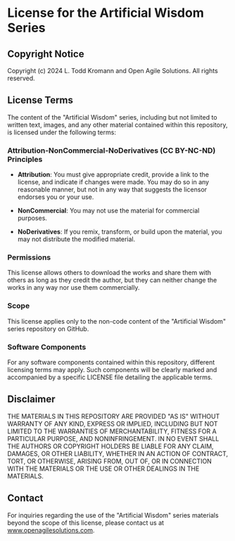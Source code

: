# License for the Artificial Wisdom Series

## Copyright Notice

Copyright (c) 2024 L. Todd Kromann and Open Agile Solutions. All rights reserved.

## License Terms

The content of the "Artificial Wisdom" series, including but not limited to written text, images, and any other material contained within this repository, is licensed under the following terms:

### Attribution-NonCommercial-NoDerivatives (CC BY-NC-ND) Principles

- **Attribution**: You must give appropriate credit, provide a link to the license, and indicate if changes were made. You may do so in any reasonable manner, but not in any way that suggests the licensor endorses you or your use.

- **NonCommercial**: You may not use the material for commercial purposes.

- **NoDerivatives**: If you remix, transform, or build upon the material, you may not distribute the modified material.

### Permissions

This license allows others to download the works and share them with others as long as they credit the author, but they can neither change the works in any way nor use them commercially.

### Scope

This license applies only to the non-code content of the "Artificial Wisdom" series repository on GitHub.

### Software Components

For any software components contained within this repository, different licensing terms may apply. Such components will be clearly marked and accompanied by a specific LICENSE file detailing the applicable terms.

## Disclaimer

THE MATERIALS IN THIS REPOSITORY ARE PROVIDED "AS IS" WITHOUT WARRANTY OF ANY KIND, EXPRESS OR IMPLIED, INCLUDING BUT NOT LIMITED TO THE WARRANTIES OF MERCHANTABILITY, FITNESS FOR A PARTICULAR PURPOSE, AND NONINFRINGEMENT. IN NO EVENT SHALL THE AUTHORS OR COPYRIGHT HOLDERS BE LIABLE FOR ANY CLAIM, DAMAGES, OR OTHER LIABILITY, WHETHER IN AN ACTION OF CONTRACT, TORT, OR OTHERWISE, ARISING FROM, OUT OF, OR IN CONNECTION WITH THE MATERIALS OR THE USE OR OTHER DEALINGS IN THE MATERIALS.

## Contact

For inquiries regarding the use of the "Artificial Wisdom" series materials beyond the scope of this license, please contact us at www.openagilesolutions.com.

